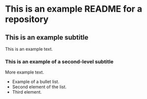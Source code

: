 # This is an example README for a repository

## This is an example subtitle

This is an example text.

### This is an example of a second-level subtitle

More example text.

- Example of a bullet list.
- Second element of the list.
- Third element. 
